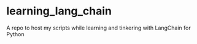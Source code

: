 # learning_lang_chain
A repo to host my scripts while learning and tinkering with LangChain for Python
